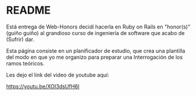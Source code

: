 # README

Está entrega de Web-Honors decidí hacerla en Ruby on Rails en "honor(s)" (guiño guiño) al grandioso curso de ingeniería de software que acabo de (Sufrir) dar.

Esta página consiste en un planificador de estudio, que crea una plantilla del modo en que yo me organizo para preparar una Interrogación de los ramos teóricos.

Les dejo el link del video de youtube aquí:

https://youtu.be/XOI3dsUfH6I
